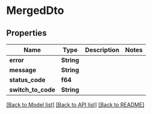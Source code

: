 # MergedDto

## Properties

Name | Type | Description | Notes
------------ | ------------- | ------------- | -------------
**error** | **String** |  | 
**message** | **String** |  | 
**status_code** | **f64** |  | 
**switch_to_code** | **String** |  | 

[[Back to Model list]](../README.md#documentation-for-models) [[Back to API list]](../README.md#documentation-for-api-endpoints) [[Back to README]](../README.md)


